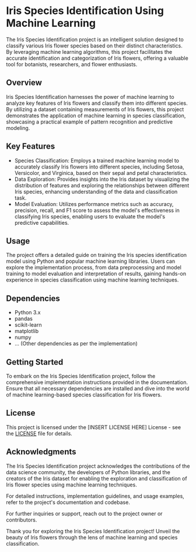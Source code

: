 # Iris Species Identification Using Machine Learning

The Iris Species Identification project is an intelligent solution designed to classify various Iris flower species based on their distinct characteristics. By leveraging machine learning algorithms, this project facilitates the accurate identification and categorization of Iris flowers, offering a valuable tool for botanists, researchers, and flower enthusiasts.

## Overview
Iris Species Identification harnesses the power of machine learning to analyze key features of Iris flowers and classify them into different species. By utilizing a dataset containing measurements of Iris flowers, this project demonstrates the application of machine learning in species classification, showcasing a practical example of pattern recognition and predictive modeling.

## Key Features
- Species Classification: Employs a trained machine learning model to accurately classify Iris flowers into different species, including Setosa, Versicolor, and Virginica, based on their sepal and petal characteristics.
- Data Exploration: Provides insights into the Iris dataset by visualizing the distribution of features and exploring the relationships between different Iris species, enhancing understanding of the data and classification task.
- Model Evaluation: Utilizes performance metrics such as accuracy, precision, recall, and F1 score to assess the model's effectiveness in classifying Iris species, enabling users to evaluate the model's predictive capabilities.

## Usage
The project offers a detailed guide on training the Iris species identification model using Python and popular machine learning libraries. Users can explore the implementation process, from data preprocessing and model training to model evaluation and interpretation of results, gaining hands-on experience in species classification using machine learning techniques.

## Dependencies
- Python 3.x
- pandas
- scikit-learn
- matplotlib
- numpy
- ... (Other dependencies as per the implementation)

## Getting Started
To embark on the Iris Species Identification project, follow the comprehensive implementation instructions provided in the documentation. Ensure that all necessary dependencies are installed and dive into the world of machine learning-based species classification for Iris flowers.

## License
This project is licensed under the [INSERT LICENSE HERE] License - see the [LICENSE](LICENSE) file for details.

## Acknowledgments
The Iris Species Identification project acknowledges the contributions of the data science community, the developers of Python libraries, and the creators of the Iris dataset for enabling the exploration and classification of Iris flower species using machine learning techniques.

For detailed instructions, implementation guidelines, and usage examples, refer to the project's documentation and codebase.

For further inquiries or support, reach out to the project owner or contributors.

Thank you for exploring the Iris Species Identification project! Unveil the beauty of Iris flowers through the lens of machine learning and species classification.
